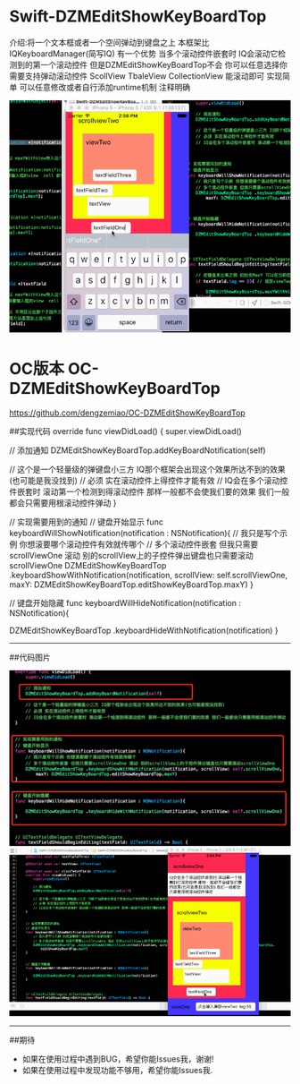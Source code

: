 # Swift-DZMEditShowKeyBoardTop
介绍:将一个文本框或者一个空间弹动到键盘之上 本框架比IQKeyboardManager(简写IQ) 有一个优势 当多个滚动控件嵌套时 IQ会滚动它检测到的第一个滚动控件 但是DZMEditShowKeyBoardTop不会 你可以任意选择你需要支持弹动滚动控件 ScollView TbaleView CollectionView 能滚动即可 实现简单 可以任意修改或者自行添加runtime机制 注释明确

![CarouselView in action](Demo.gif)

# OC版本 OC-DZMEditShowKeyBoardTop
https://github.com/dengzemiao/OC-DZMEditShowKeyBoardTop


##实现代码
override func viewDidLoad() {
super.viewDidLoad()

// 添加通知
DZMEditShowKeyBoardTop.addKeyBoardNotification(self)

// 这个是一个轻量级的弹键盘小三方 IQ那个框架会出现这个效果所达不到的效果(也可能是我没找到)
// 必须 实在滚动控件上得控件才能有效
// IQ会在多个滚动控件嵌套时 滚动第一个检测到得滚动控件 那样一般都不会使我们要的效果 我们一般都会只需要用根滚动控件弹动
}

// 实现需要用到的通知
// 键盘开始显示
func keyboardWillShowNotification(notification : NSNotification){
// 我只是写个示例 你想滚要哪个滚动控件有效就传哪个
// 多个滚动控件嵌套 但我只需要scrollViewOne 滚动 别的scrollView上的子控件弹出键盘也只需要滚动scrollViewOne
DZMEditShowKeyBoardTop .keyboardShowWithNotification(notification, scrollView: self.scrollViewOne, maxY: DZMEditShowKeyBoardTop.editShowKeyBoardTop.maxY)
}


// 键盘开始隐藏
func keyboardWillHideNotification(notification : NSNotification){

DZMEditShowKeyBoardTop .keyboardHideWithNotification(notification)
}

--------------------------------------------------------------------------------------------------------------

##代码图片

![CarouselView in action](Code.jpg)
![CarouselView in action](DemoOne.gif)

--------------------------------------------------------------------------------------------------------------



##期待
* 如果在使用过程中遇到BUG，希望你能Issues我，谢谢!
* 如果在使用过程中发现功能不够用，希望你能Issues我.